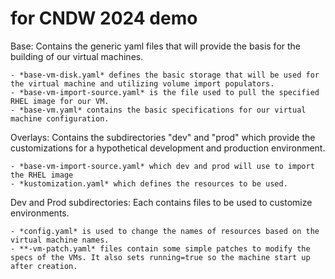 # for CNDW 2024 demo


Base: Contains the generic yaml files that will provide the basis for the building of our virtual machines.


    - *base-vm-disk.yaml* defines the basic storage that will be used for the virtual machine and utilizing volume import populators.
    - *base-vm-import-source.yaml* is the file used to pull the specified RHEL image for our VM.
    - *base-vm.yaml* contains the basic specifications for our virtual machine configuration.

Overlays: Contains the subdirectories "dev" and "prod" which provide the customizations for a hypothetical development and production environment. 

    - *base-vm-import-source.yaml* which dev and prod will use to import the RHEL image
    - *kustomization.yaml* which defines the resources to be used.

Dev and Prod subdirectories: Each contains files to be used to customize environments. 

    - *config.yaml* is used to change the names of resources based on the virtual machine names.
    - **-vm-patch.yaml* files contain some simple patches to modify the specs of the VMs. It also sets running=true so the machine start up after creation.

